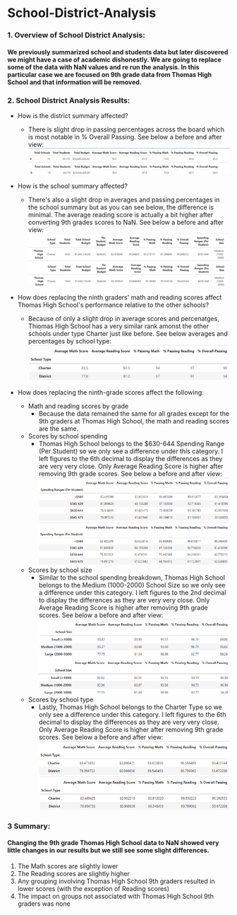 # School-District-Analysis

### 1. Overview of School District Analysis:
#### We previously summarized school and students data but later discovered we might have a case of academic dishonestly. We are going to replace some of the data with NaN values and re run the analysis. In this particular case we are focused on 9th grade data from Thomas High School and that information will be removed.

### 2. School District Analysis Results:
* How is the district summary affected?
    * There is slight drop in passing percentages across the board which is most notable in % Overall Passing. See below a before and after view:
    ![Before converting Nan's](https://github.com/maldonado91/School-District-Analysis/blob/main/Resources/district_summary_pre.PNG)
    ![After convertering Nan's](https://github.com/maldonado91/School-District-Analysis/blob/main/Resources/district_summary_post.PNG)
    
* How is the school summary affected?
   * There's also a slight drop in averages and passing percentages in the school summary but as you can see below, the difference is minimal. The average reading score is actually a bit higher after converting 9th grades scores to NaN. See below a before and after view:
    ![Before converting Nan's THS](https://github.com/maldonado91/School-District-Analysis/blob/main/Resources/ths_pre.PNG)
    ![After converting Nan's THS](https://github.com/maldonado91/School-District-Analysis/blob/main/Resources/ths_post.PNG)

* How does replacing the ninth graders' math and reading scores affect Thomas High School's performance relative to the other schools?
   * Because of only a slight drop in average scores and percenatges, Thiomas High School has a very similar rank amonst the other schools under type Charter just like before. See below averages and percentages by school type:
    ![School types](https://github.com/maldonado91/School-District-Analysis/blob/main/Resources/school_type_summary.PNG)

* How does replacing the ninth-grade scores affect the following:
   * Math and reading scores by grade
      * Because the data remained the same for all grades except for the 9th graders at Thomas High School, the math and reading scores are the same.  
   * Scores by school spending
      * Thomas High School belongs to the $630-644 Spending Range (Per Student) so we only see a difference under this category. I left figures to the 6th decimal to display the differences as they are very very close. Only Average Reading Score is higher after removing 9th grade scores. See below a before and after view:
      ![scores_spend_pre](https://github.com/maldonado91/School-District-Analysis/blob/main/Resources/scores_byspend_pre.PNG)
      ![scores_spend_post](https://github.com/maldonado91/School-District-Analysis/blob/main/Resources/scores_byspend_post.PNG)   
   * Scores by school size
      * Similar to the school spending breakdown, Thomas High School belongs to the Medium (1000-2000) School Size so we only see a difference under this category. I left figures to the 2nd decimal to display the differences as they are very very close. Only Average Reading Score is higher after removing 9th grade scores. See below a before and after view:
      ![scores_spend_pre](https://github.com/maldonado91/School-District-Analysis/blob/main/Resources/scores_byschoolsize_pre.PNG)
      ![scores_spend_pre](https://github.com/maldonado91/School-District-Analysis/blob/main/Resources/scores_byschoolsize_post.PNG)
   * Scores by school type
      * Lastly, Thomas High School belongs to the Charter Type so we only see a difference under this category. I left figures to the 6th decimal to display the differences as they are very very close. Only Average Reading Score is higher after removing 9th grade scores. See below a before and after view:
      ![scores_spend_pre](https://github.com/maldonado91/School-District-Analysis/blob/main/Resources/scores_bytype_pre.PNG)
      ![scores_spend_pre](https://github.com/maldonado91/School-District-Analysis/blob/main/Resources/scores_bytype_post.PNG)
      
 ### 3 Summary:
#### Changing the 9th grade Thomas High School data to NaN showed very little changes in our results but we still see some slight differences.
   1. The Math scores are slightly lower
   2. The Reading scores are slightly higher
   3. Any grouping involving Thomas High School 9th graders resulted in lower scores (with the exception of Reading scores)
   4. The impact on groups not associated with Thomas High School 9th graders was none
